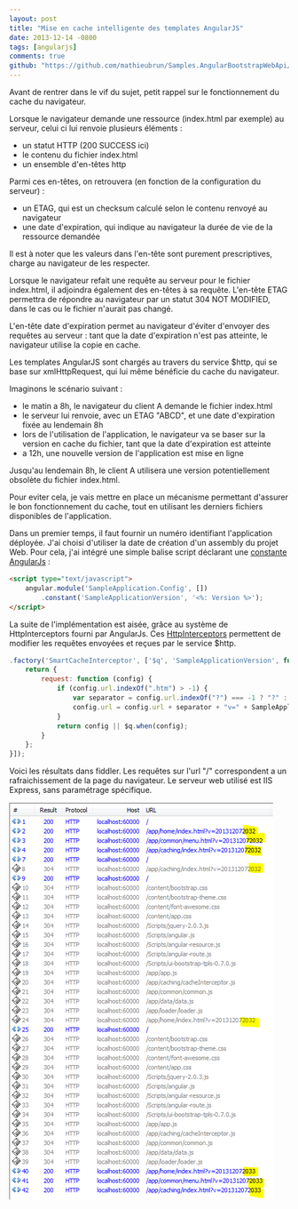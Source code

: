 ```yaml
---
layout: post
title: "Mise en cache intelligente des templates AngularJS"
date: 2013-12-14 -0800
tags: [angularjs]
comments: true
github: "https://github.com/mathieubrun/Samples.AngularBootstrapWebApi/tree/master/SampleApplication.Web"
---
```


Avant de rentrer dans le vif du sujet, petit rappel sur le fonctionnement du cache du navigateur.

Lorsque le navigateur demande une ressource (index.html par exemple) au  serveur, celui ci lui renvoie plusieurs éléments :

- un statut HTTP (200 SUCCESS ici)
- le contenu du fichier index.html
- un ensemble d'en-têtes http

Parmi ces en-têtes, on retrouvera (en fonction de la configuration du serveur) :

- un ETAG, qui est un checksum calculé selon le contenu renvoyé au navigateur
- une date d'expiration, qui indique au navigateur la durée de vie de la ressource demandée

Il est à noter que les valeurs dans l'en-tête sont purement prescriptives, charge au navigateur de les respecter.

Lorsque le navigateur refait une requête au serveur pour le fichier index.html, il adjoindra également des en-têtes à sa requête. L'en-tête ETAG permettra de répondre au navigateur par un statut 304 NOT MODIFIED, dans le cas ou le fichier n'aurait pas changé.

L'en-tête date d'expiration permet au navigateur d'éviter d'envoyer des requêtes au serveur : tant que la date d'expiration n'est pas atteinte, le navigateur utilise la copie en cache.

Les templates AngularJS sont chargés au travers du service $http, qui se base sur xmlHttpRequest, qui lui même bénéficie du cache du navigateur.

Imaginons le scénario suivant :

- le matin a 8h, le navigateur du client A demande le fichier index.html
- le serveur lui renvoie, avec un ETAG "ABCD", et une date d'expiration fixée au lendemain 8h
- lors de l'utilisation de l'application, le navigateur va se baser sur la version en cache du fichier, tant que la date d'expiration est atteinte
- a 12h, une nouvelle version de l'application est mise en ligne

Jusqu'au lendemain 8h, le client A utilisera une version potentiellement obsolète du fichier index.html.

Pour eviter cela, je vais mettre en place un mécanisme permettant d'assurer le bon fonctionnement du cache, tout en utilisant les derniers fichiers disponibles de l'application.

Dans un premier temps, il faut fournir un numéro identifiant l'application déployée. J'ai choisi d'utiliser la date de création d'un assembly du projet Web. Pour cela, j'ai intégré une simple balise script déclarant une [constante AngularJs](http://docs.angularjs.org/api/AUTO.$provide#methods_constant) :

```` html
<script type="text/javascript"> 
    angular.module('SampleApplication.Config', []) 
        .constant('SampleApplicationVersion', '<%: Version %>'); 
</script>
````

La suite de l'implémentation est aisée, grâce au système de HttpInterceptors fourni par AngularJs. Ces [HttpInterceptors](http://docs.angularjs.org/api/ng.$http#description_interceptors) permettent de modifier les requêtes envoyées et reçues par le service $http.

```` javascript
.factory('SmartCacheInterceptor', ['$q', 'SampleApplicationVersion', function ($q, SampleApplicationVersion) { 
    return { 
        request: function (config) { 
            if (config.url.indexOf(".htm") > -1) { 
                var separator = config.url.indexOf("?") === -1 ? "?" : "&"; 
                config.url = config.url + separator + "v=" + SampleApplicationVersion; 
            } 
            return config || $q.when(config); 
        } 
    }; 
}]);
````

Voici les résultats dans fiddler. Les requêtes sur l'url "/" correspondent a un rafraichissement de la page du navigateur. Le serveur web utilisé est IIS Express, sans paramétrage spécifique.

![Capture fiddler](/img/2013-12-14-templates-angular.png)
